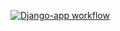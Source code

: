[![Django-app workflow](https://github.com/iamliliya/yamdb_final/actions/workflows/yamdb_workflow.yml/badge.svg)](https://github.com/iamliliya/yamdb_final/actions/workflows/yamdb_workflow.yml)
